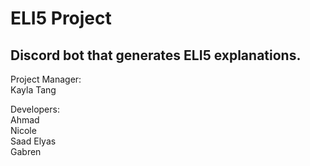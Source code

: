 # ELI5 Project
## Discord bot that generates ELI5 explanations.

Project Manager:  
Kayla Tang

Developers:  
Ahmad   
Nicole   
Saad   Elyas     
Gabren   